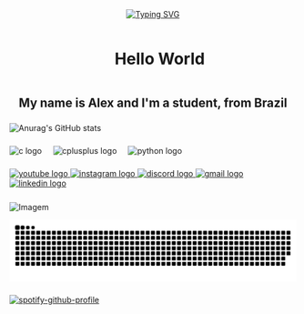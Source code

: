 <div align="center">
  <a href="https://git.io/typing-svg">
    <img src="https://readme-typing-svg.demolab.com?font=Fira+Code&weight=500&size=22&pause=1000&color=FF00F6&center=true&vCenter=true&random=false&width=524&lines=%E2%8A%B9+Welcome+to+my+profile!+%CB%99%E1%B5%95%CB%99+%E2%8A%B9+" alt="Typing SVG">
  </a>
</div>

<!--título-->
<div id="user-content-toc">
  <ul align="center">
    <summary><h1 style="display: inline-block">Hello World</h1></summary>
</div>
    
<h2 align="middle">My name is Alex and I'm a student, from Brazil</h2>

###
![Anurag's GitHub stats](https://github-readme-stats.vercel.app/api?username=zalexsz&show_icons=true&theme=shadow_red)
###

<div align="left">
  <img src="https://cdn.jsdelivr.net/gh/devicons/devicon/icons/c/c-original.svg" height="30" alt="c logo"  />
  <img width="12" />
  <img src="https://cdn.jsdelivr.net/gh/devicons/devicon/icons/cplusplus/cplusplus-original.svg" height="30" alt="cplusplus logo"  />
  <img width="12" />
  <img src="https://cdn.jsdelivr.net/gh/devicons/devicon/icons/python/python-original.svg" height="30" alt="python logo"  />
</div>

###

<div align="left">
  <a href="https://www.youtube.com/@zAlexS" target="_blank">
    <img src="https://img.shields.io/static/v1?message=Youtube&logo=youtube&label=&color=FF0000&logoColor=white&labelColor=&style=for-the-badge" height="35" alt="youtube logo"  />
  </a>
  <a href="https://www.instagram.com/alexbueno._" target="_blank">
    <img src="https://img.shields.io/static/v1?message=Instagram&logo=instagram&label=&color=E4405F&logoColor=white&labelColor=&style=for-the-badge" height="35" alt="instagram logo"  />
  </a>
  <a href="https://discord.gg/yqqTxjX296" target="_blank">
    <img src="https://img.shields.io/static/v1?message=Discord&logo=discord&label=&color=7289DA&logoColor=white&labelColor=&style=for-the-badge" height="35" alt="discord logo"  />
  </a>
  <a href="mailto:alex.sbueno05@gmail.com" target="_blank">
    <img src="https://img.shields.io/static/v1?message=Gmail&logo=gmail&label=&color=D14836&logoColor=white&labelColor=&style=for-the-badge" height="35" alt="gmail logo"  />
  </a>
  <a href="www.linkedin.com/in/alexsbueno" target="_blank">
    <img src="https://img.shields.io/static/v1?message=LinkedIn&logo=linkedin&label=&color=0077B5&logoColor=white&labelColor=&style=for-the-badge" height="35" alt="linkedin logo"  />
  </a>
</div>

###
<p align="left">
  <img align="center" src="https://i.pinimg.com/originals/b1/18/ce/b118cec88f52f6f2bd1edc1808056c10.gif" alt="Imagem">
</p>


<picture align="center">
  <source media="(prefers-color-scheme: dark)" srcset="https://raw.githubusercontent.com/zAlexSz/zAlexSz/output/github-contribution-grid-snake-dark.svg">
  <source media="(prefers-color-scheme: light)" srcset="https://raw.githubusercontent.com/zAlexSz/zAlexSz/output/github-contribution-grid-snake-dark.svg">
  <img align="center" alt="github contribution grid snake animation" src="https://raw.githubusercontent.com/zAlexSz/zAlexSz/output/github-contribution-grid-snake.svg">
</picture>


###
[![spotify-github-profile](https://spotify-github-profile.kittinanx.com/api/view?uid=wn7zeib9o0dzdezhuomu6wk1g&cover_image=true&theme=novatorem&show_offline=false&background_color=121212&interchange=false&bar_color=b14e4e&bar_color_cover=true)](https://github.com/kittinan/spotify-github-profile)

